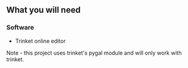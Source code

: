 ## What you will need

### Software

+ Trinket online editor

Note - this project uses trinket's pygal module and will only work with trinket.